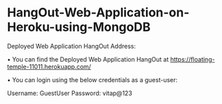 # HangOut-Web-Application-on-Heroku-using-MongoDB

Deployed Web Application HangOut Address:

•	You can find the Deployed Web Application HangOut 
at https://floating-temple-11011.herokuapp.com/

•	You can login using the below credentials as a guest-user:

Username: GuestUser
Password: vitap@123
